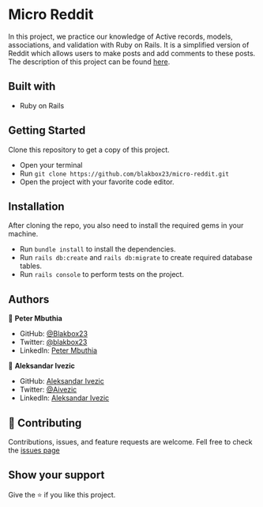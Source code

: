 # Micro Reddit
In this project, we practice our knowledge of Active records, models, associations, and validation with Ruby on Rails. It is a simplified version of Reddit which allows users to make posts and add comments to these posts. The description of this project can be found [here](https://www.theodinproject.com/paths/full-stack-ruby-on-rails/courses/ruby-on-rails/lessons/building-with-active-record-ruby-on-rails).

## Built with
- Ruby on Rails

## Getting Started
Clone this repository to get a copy of this project. 
- Open your terminal
- Run `git clone https://github.com/blakbox23/micro-reddit.git`
- Open the project with your favorite code editor.

## Installation
After cloning the repo, you also need to install the required gems in your machine.
- Run `bundle install` to install the dependencies.
- Run `rails db:create` and `rails db:migrate` to create required database tables.
- Run `rails console` to perform tests on the project.

## Authors

👤 **Peter Mbuthia**

- GitHub: [@Blakbox23](https://github.com/blakbox23)
- Twitter: [@blakbox23](https://twitter.com/blakbox23)
- LinkedIn: [Peter Mbuthia](https://www.linkedin.com/in/peter-mbuthia)

👤 **Aleksandar Ivezic**

- GitHub: [Aleksandar Ivezic](https://github.com/ShinobiWarior)
- Twitter: [@Aivezic](https://twitter.com/Aivezic)
- LinkedIn: [Aleksandar Ivezic](https://www.linkedin.com/in/aleksandar-ivezic/)

## 🤝 Contributing
Contributions, issues, and feature requests are welcome.
Fell free to check the [issues page](https://github.com/blakbox23/micro-reddit/issues)

## Show your support
Give the ⭐ if you like this project.


